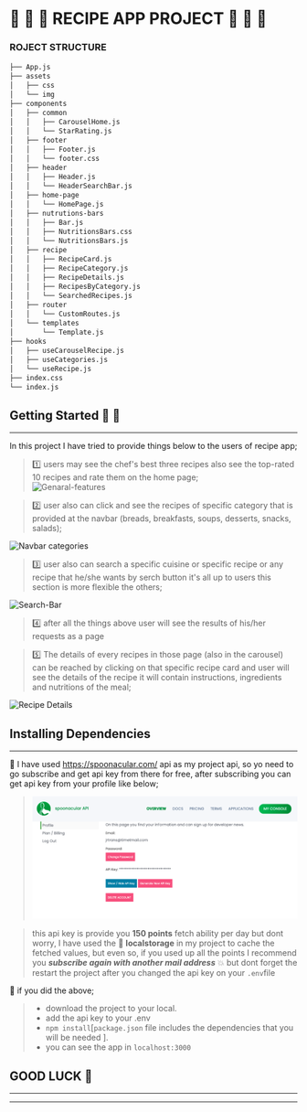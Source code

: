# :spaghetti: :sushi: :hamburger: RECIPE APP PROJECT :pizza: :meat_on_bone: :ramen:


### ROJECT STRUCTURE

```
├── App.js
├── assets
│   ├── css
│   └── img
├── components
│   ├── common
│   │   ├── CarouselHome.js
│   │   └── StarRating.js
│   ├── footer
│   │   ├── Footer.js
│   │   └── footer.css
│   ├── header
│   │   ├── Header.js
│   │   └── HeaderSearchBar.js
│   ├── home-page
│   │   └── HomePage.js
│   ├── nutrutions-bars
│   │   ├── Bar.js
│   │   ├── NutritionsBars.css
│   │   └── NutritionsBars.js
│   ├── recipe
│   │   ├── RecipeCard.js
│   │   ├── RecipeCategory.js
│   │   ├── RecipeDetails.js
│   │   ├── RecipesByCategory.js
│   │   └── SearchedRecipes.js
│   ├── router
│   │   └── CustomRoutes.js
│   └── templates
│       └── Template.js
├── hooks
│   ├── useCarouselRecipe.js
│   ├── useCategories.js
│   └── useRecipe.js
├── index.css
└── index.js
 ```
## Getting Started :rocket: :rocket:
___ 
In this project I have tried to provide things below to the users of recipe app; 
> :one: users may see the chef's best three recipes also see the top-rated 10 recipes and rate them on the home page;<br>
![Genaral-features](https://j.gifs.com/gpEAyl.gif)




> :two: user also can click and see the recipes of specific category that is provided at the navbar (breads, breakfasts, soups, desserts, snacks, salads);

![Navbar categories](https://j.gifs.com/83Npgl.gif)




> :three: user also can search a specific cuisine or specific recipe or any recipe that he/she wants by serch button it's all up to users this section is more flexible the others;

![Search-Bar](https://j.gifs.com/WP05KW.gif)



> :four: after all the things above user will see the results of his/her requests as a page




> :five: The details of every recipes in those page (also in the carousel) can be reached by clicking on that specific recipe card and user will see the details of the recipe it will contain instructions, ingredients and nutritions of the meal;

![Recipe Details](https://j.gifs.com/PjE0Gz.gif)





## Installing Dependencies
___

:large_orange_diamond: I have used https://spoonacular.com/ api as my project api, so yo need to go subscribe and get api key from there for free, after subscribing you can get api key from your profile like below;

> ![api key](./src/assets/img/apiKey%20page.png)

> this api key is provide you **150 points** fetch ability per day but dont worry, I have used the :floppy_disk: **localstorage** in my project to cache the fetched values,  but even so, if you used up all the points I recommend you ***subscribe again with another mail address*** :boom: but dont forget the restart the project after you changed the api key on your ```.env```file


:large_orange_diamond: if you did the above;

> - download the project to your local.
> - add the api key to your .env
> - ```npm install```[```package.json``` file includes the dependencies that you will be needed ].
> - you can see the app in ```localhost:3000```

## GOOD LUCK :rocket:

___
----





